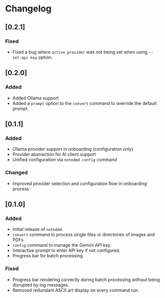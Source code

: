 # Changelog

## [0.2.1]

### Fixed
- Fixed a bug where `active_provider` was not being set when using `--set-api-key` option.

## [0.2.0]

### Added
  - Added Ollama support
  - Added a `prompt` option to the `convert` command to override the default prompt.

## [0.1.1]

### Added
  - Ollama provider support in onboarding (configuration only)
  - Provider abstraction for AI client support
  - Unified configuration via `notedmd config` command

  ### Changed
  - Improved provider selection and configuration flow in onboarding process

## [0.1.0]

### Added
- Initial release of `notedmd`.
- `convert` command to process single files or directories of images and PDFs.
- `config` command to manage the Gemini API key.
- Interactive prompt to enter API key if not configured.
- Progress bar for batch processing.

### Fixed
- Progress bar rendering correctly during batch processing without being disrupted by log messages.
- Removed redundant ASCII art display on every command run.
